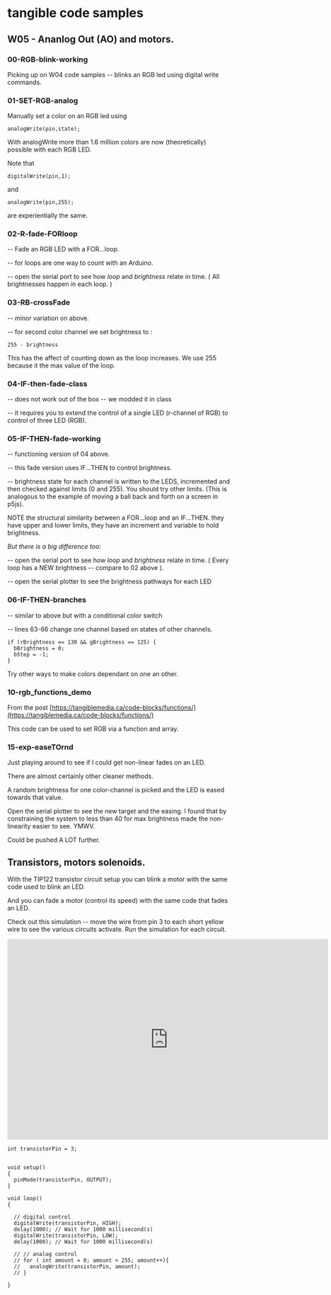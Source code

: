 # tangible code samples
## W05 - Ananlog Out (AO) and motors.

### 00-RGB-blink-working

Picking up on W04 code samples -- blinks an RGB led using digital write commands.

### 01-SET-RGB-analog

Manually set a color on an RGB led using
````
analogWrite(pin,state);
````
With analogWrite more than 1.6 million colors are now (theoretically) possible with each RGB LED.

Note that
````
digitalWrite(pin,1);
````
and

````
analogWrite(pin,255);
````

are experientially the same.

### 02-R-fade-FORloop

-- Fade an RGB LED with a FOR...loop.

-- for loops are one way to count with an Arduino.

-- open the serial port to see how *loop* and *brightness* relate in time. ( All brightnesses happen in each loop. )

### 03-RB-crossFade

-- minor variation on above.

-- for second color channel we set brightness to :

```
255 - brightness

```
This has the affect of counting down as the loop increases.  We use 255 because it the max value of the loop.

### 04-IF-then-fade-class

-- does not work out of the box -- we modded it in class

-- it requires you to extend the control of a single LED (r-channel of RGB) to control of three LED (RGB).

### 05-IF-THEN-fade-working

-- functioning version of 04 above.

-- this fade version uses IF...THEN to control brightness.

-- brightness state for each channel is written to the LEDS, incremented and then checked against limits (0 and 255).  You should try other limits. (This is analogous to the example of moving a ball back and forth on a screen in p5js).

NOTE the structural similarity between a FOR...loop and an IF...THEN.  they have upper and lower limits, they have an increment and variable to hold brightness.

*But there is a big difference too:*

-- open the serial port to see how *loop* and *brightness* relate in time. ( Every loop has a NEW brightness -- compare to 02 above ).

-- open the serial plotter to see the brightness pathways for each LED

### 06-IF-THEN-branches

-- similar to above but with a conditional color switch

-- lines 63-66 change one channel based on states of other channels.

````
if (rBrightness == 130 && gBrightness == 125) {
  bBrightness = 0;
  bStep = -1;
}
````
Try other ways to make colors dependant on one an other.

### 10-rgb_functions_demo

From the post
[https://tangiblemedia.ca/code-blocks/functions/](https://tangiblemedia.ca/code-blocks/functions/)

This code can be used to set RGB via a function and array.


### 15-exp-easeTOrnd

Just playing around to see if I could get non-linear fades on an LED.

There are almost certainly other cleaner methods.

A random brightness for one color-channel is picked and the LED is eased towards that value.

Open the serial plotter to see the new target and the easing.  I found that by constraining the system to less than 40 for max brightness made the non-linearity easier to see. YMWV.

Could be pushed A LOT further.

## Transistors, motors solenoids.

With the TIP122 transistor circuit setup you can blink a motor with the same code used to blink an LED.

And you can fade a motor (control its speed) with the same code that fades an LED.

Check out this simulation -- move the wire from pin 3 to each short yellow wire to see the various circuits activate.  Run the simulation for each circuit.

<iframe width="725" height="453" src="https://www.tinkercad.com/embed/ddzchuJPdsd?editbtn=1" frameborder="0" marginwidth="0" marginheight="0" scrolling="no"></iframe>


````
int transistorPin = 3;


void setup()
{
  pinMode(transistorPin, OUTPUT);
}

void loop()
{

  // digital control
  digitalWrite(transistorPin, HIGH);
  delay(1000); // Wait for 1000 millisecond(s)
  digitalWrite(transistorPin, LOW);
  delay(1000); // Wait for 1000 millisecond(s)

  // // analog control
  // for ( int amount = 0; amount < 255; amount++){
  //   analogWrite(transistorPin, amount);
  // }

}
````

